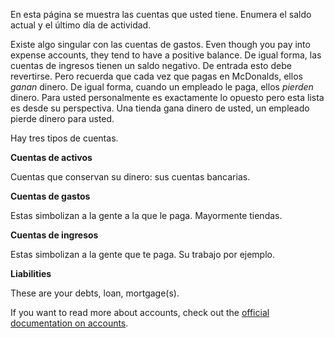 En esta página se muestra las cuentas que usted tiene. Enumera el saldo actual y el último día de actividad.

Existe algo singular con las cuentas de gastos. Even though you pay into expense accounts, they tend to have a positive balance. De igual forma, las cuentas de ingresos tienen un saldo negativo. De entrada esto debe revertirse. Pero recuerda que cada vez que pagas en McDonalds, ellos *ganan* dinero. De igual forma, cuando un empleado le paga, ellos *pierden* dinero. Para usted personalmente es exactamente lo opuesto pero esta lista es desde su perspectiva. Una tienda gana dinero de usted, un empleado pierde dinero para usted.

Hay tres tipos de cuentas.

**Cuentas de activos**

Cuentas que conservan su dinero: sus cuentas bancarias.

**Cuentas de gastos**

Estas simbolizan a la gente a la que le paga. Mayormente tiendas.

**Cuentas de ingresos**

Estas simbolizan a la gente que te paga. Su trabajo por ejemplo.

**Liabilities**

These are your debts, loan, mortgage(s).

If you want to read more about accounts, check out the [official documentation on accounts](https://firefly-iii.readthedocs.io/en/latest/concepts/accounts.html).